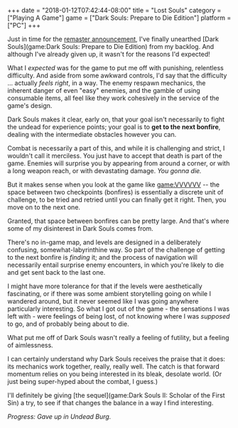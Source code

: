 +++
date = "2018-01-12T07:42:44-08:00"
title = "Lost Souls"
category = ["Playing A Game"]
game = ["Dark Souls: Prepare to Die Edition"]
platform = ["PC"]
+++

Just in time for the <a href="https://www.youtube.com/watch?v=1yVOMHz9luo">remaster announcement</a>, I've finally unearthed [Dark Souls](game:Dark Souls: Prepare to Die Edition) from my backlog.  And although I've already given up, it wasn't for the reasons I'd expected!

What I <i>expected</i> was for the game to put me off with punishing, relentless difficulty.  And aside from some awkward controls, I'd say that the difficulty ... actually <i>feels right</i>, in a way.  The enemy respawn mechanics, the inherent danger of even "easy" enemies, and the gamble of using consumable items, all feel like they work cohesively in the service of the game's design.

Dark Souls makes it clear, early on, that your goal isn't necessarily to fight the undead for experience points; your goal is to <b>get to the next bonfire</b>, dealing with the intermediate obstacles however you can.

Combat is necessarily a part of this, and while it is challenging and strict, I wouldn't call it merciless.  You just have to accept that death is part of the game.  Enemies will surprise you by appearing from around a corner, or with a long weapon reach, or with devastating damage.  <i>You gonna die.</i>

But it makes sense when you look at the game like <game:VVVVVV> -- the space between two checkpoints (bonfires) is essentially a discrete unit of challenge, to be tried and retried until you can finally get it right.  Then, you move on to the next one.

Granted, that space between bonfires can be pretty large.  And that's where some of my disinterest in Dark Souls comes from.

There's no in-game map, and levels are designed in a deliberately confusing, somewhat-labyrinthine way.  So part of the challenge of getting to the next bonfire is <i>finding</i> it; and the process of navigation will necessarily entail surprise enemy encounters, in which you're likely to die and get sent back to the last one.

I might have more tolerance for that if the levels were aesthetically fascinating, or if there was some ambient storytelling going on while I wandered around, but it never seemed like I was going anywhere particularly interesting.  So what I got out of the game - the sensations I was left with - were feelings of being lost, of not knowing where I was <i>supposed</i> to go, and of probably being about to die.

What put me off of Dark Souls wasn't really a feeling of futility, but a feeling of aimlessness.

I can certainly understand why Dark Souls receives the praise that it does: its mechanics work together, really, really well.  The catch is that forward momentum relies on you being interested in its bleak, desolate world.  (Or just being super-hyped about the combat, I guess.)

I'll definitely be giving [the sequel](game:Dark Souls II: Scholar of the First Sin) a try, to see if that changes the balance in a way I find interesting.

<i>Progress: Gave up in Undead Burg.</i>
